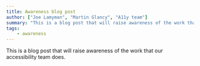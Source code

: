 ```yaml
---
title: Awareness blog post
author: ["Joe Lamyman", "Martin Glancy", "A11y team"]
summary: "This is a blog post that will raise awareness of the work that our accessibility team does."
tags: 
    - awareness
---
```


This is a blog post that will raise awareness of the work that our accessibility team does.